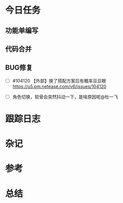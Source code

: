 

# 今日任务

## 功能单编写

## 代码合并

## BUG修复
- [ ] #104120 【外部】换了搭配方案后有概率豆豆眼 https://u5.pm.netease.com/v6/issues/104120
- [ ] 角色切换，软骨会突然抖动一下，是啥原因呢@杜一飞


# 跟踪日志



# 杂记



# 参考


# 总结
